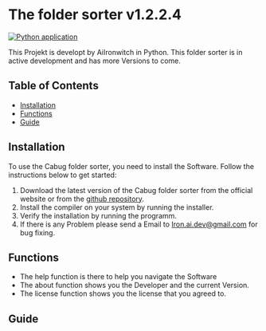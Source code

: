 # The folder sorter v1.2.2.4

[![Python application](https://github.com/AIIrondev/Folder-sorter/actions/workflows/main.yml/badge.svg)](https://github.com/AIIrondev/Folder-sorter/actions/workflows/main.yml)

This Projekt is developt by AiIronwitch in Python.
This folder sorter is in active development and has more Versions to come.

## Table of Contents

- [Installation](#installation)
- [Functions](#functions)
- [Guide](#guide)

## Installation

To use the Cabug folder sorter, you need to install the Software. Follow the instructions below to get started:

1. Download the latest version of the Cabug folder sorter from the official website or from the [github repository](https://github.com/AIIrondev/Folder-sorter/releases).
2. Install the compiler on your system by running the installer.
3. Verify the installation by running the programm.
4. If there is any Problem please send a Email to <Iron.ai.dev@gmail.com> for bug fixing.

## Functions

- The help function is there to help you navigate the Software
- The about function shows you the Developer and the current Version.
- The license function shows you the license that you agreed to.

## Guide


